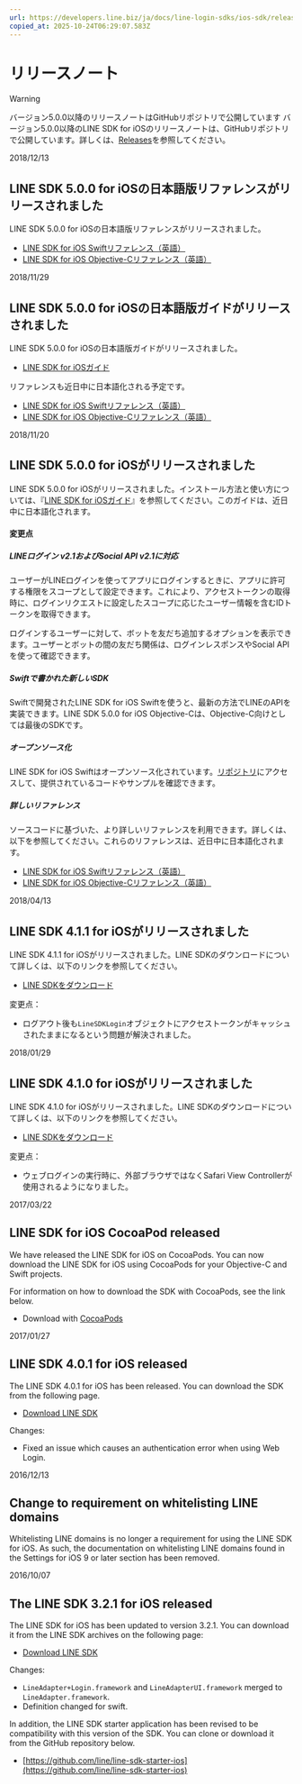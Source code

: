 ```yaml
---
url: https://developers.line.biz/ja/docs/line-login-sdks/ios-sdk/release-notes/
copied_at: 2025-10-24T06:29:07.583Z
---
```

# リリースノート

> [!WARNING]
> バージョン5.0.0以降のリリースノートはGitHubリポジトリで公開しています
> バージョン5.0.0以降のLINE SDK for iOSのリリースノートは、GitHubリポジトリで公開しています。詳しくは、[Releases](https://github.com/line/line-sdk-ios-swift/releases)を参照してください。

2018/12/13

## LINE SDK 5.0.0 for iOSの日本語版リファレンスがリリースされました

LINE SDK 5.0.0 for iOSの日本語版リファレンスがリリースされました。

*   [LINE SDK for iOS Swiftリファレンス（英語）](https://developers.line.biz/en/reference/ios-sdk-swift/)
*   [LINE SDK for iOS Objective-Cリファレンス（英語）](https://developers.line.biz/en/reference/ios-sdk-objc/)

2018/11/29

## LINE SDK 5.0.0 for iOSの日本語版ガイドがリリースされました

LINE SDK 5.0.0 for iOSの日本語版ガイドがリリースされました。

*   [LINE SDK for iOSガイド](https://developers.line.biz/ja/docs/line-login-sdks/ios-sdk/)

リファレンスも近日中に日本語化される予定です。

*   [LINE SDK for iOS Swiftリファレンス（英語）](https://developers.line.biz/en/reference/ios-sdk-swift/)
*   [LINE SDK for iOS Objective-Cリファレンス（英語）](https://developers.line.biz/en/reference/ios-sdk-objc/)

2018/11/20

## LINE SDK 5.0.0 for iOSがリリースされました

LINE SDK 5.0.0 for iOSがリリースされました。インストール方法と使い方については、『[LINE SDK for iOSガイド](https://developers.line.biz/ja/docs/line-login-sdks/ios-sdk/)』を参照してください。このガイドは、近日中に日本語化されます。

#### 変更点

##### LINEログイン v2.1およびSocial API v2.1に対応

ユーザーがLINEログインを使ってアプリにログインするときに、アプリに許可する権限をスコープとして設定できます。これにより、アクセストークンの取得時に、ログインリクエストに設定したスコープに応じたユーザー情報を含むIDトークンを取得できます。

ログインするユーザーに対して、ボットを友だち追加するオプションを表示できます。ユーザーとボットの間の友だち関係は、ログインレスポンスやSocial APIを使って確認できます。

##### Swiftで書かれた新しいSDK

Swiftで開発されたLINE SDK for iOS Swiftを使うと、最新の方法でLINEのAPIを実装できます。LINE SDK 5.0.0 for iOS Objective-Cは、Objective-C向けとしては最後のSDKです。

##### オープンソース化

LINE SDK for iOS Swiftはオープンソース化されています。[リポジトリ](https://github.com/line/line-sdk-ios-swift)にアクセスして、提供されているコードやサンプルを確認できます。

##### 詳しいリファレンス

ソースコードに基づいた、より詳しいリファレンスを利用できます。詳しくは、以下を参照してください。これらのリファレンスは、近日中に日本語化されます。

*   [LINE SDK for iOS Swiftリファレンス（英語）](https://developers.line.biz/en/reference/ios-sdk-swift/)
*   [LINE SDK for iOS Objective-Cリファレンス（英語）](https://developers.line.biz/en/reference/ios-sdk-objc/)

2018/04/13

## LINE SDK 4.1.1 for iOSがリリースされました

LINE SDK 4.1.1 for iOSがリリースされました。LINE SDKのダウンロードについて詳しくは、以下のリンクを参照してください。

*   [LINE SDKをダウンロード](https://developers.line.biz/ja/docs/downloads/)

変更点：

*   ログアウト後も`LineSDKLogin`オブジェクトにアクセストークンがキャッシュされたままになるという問題が解決されました。

2018/01/29

## LINE SDK 4.1.0 for iOSがリリースされました

LINE SDK 4.1.0 for iOSがリリースされました。LINE SDKのダウンロードについて詳しくは、以下のリンクを参照してください。

*   [LINE SDKをダウンロード](https://developers.line.biz/ja/docs/downloads/)

変更点：

*   ウェブログインの実行時に、外部ブラウザではなくSafari View Controllerが使用されるようになりました。

2017/03/22

## LINE SDK for iOS CocoaPod released

We have released the LINE SDK for iOS on CocoaPods. You can now download the LINE SDK for iOS using CocoaPods for your Objective-C and Swift projects.

For information on how to download the SDK with CocoaPods, see the link below.

*   Download with [CocoaPods](https://cocoapods.org/)

2017/01/27

## LINE SDK 4.0.1 for iOS released

The LINE SDK 4.0.1 for iOS has been released. You can download the SDK from the following page.

*   [Download LINE SDK](https://developers.line.biz/ja/docs/downloads/)

Changes:

*   Fixed an issue which causes an authentication error when using Web Login.

2016/12/13

## Change to requirement on whitelisting LINE domains

Whitelisting LINE domains is no longer a requirement for using the LINE SDK for iOS. As such, the documentation on whitelisting LINE domains found in the Settings for iOS 9 or later section has been removed.

2016/10/07

## The LINE SDK 3.2.1 for iOS released

The LINE SDK for iOS has been updated to version 3.2.1. You can download it from the LINE SDK archives on the following page:

*   [Download LINE SDK](https://developers.line.biz/ja/docs/downloads/)

Changes:

*   `LineAdapter+Login.framework` and `LineAdapterUI.framework` merged to `LineAdapter.framework`.
*   Definition changed for swift.

In addition, the LINE SDK starter application has been revised to be compatibility with this version of the SDK. You can clone or download it from the GitHub repository below.

*   [https://github.com/line/line-sdk-starter-ios](https://github.com/line/line-sdk-starter-ios)